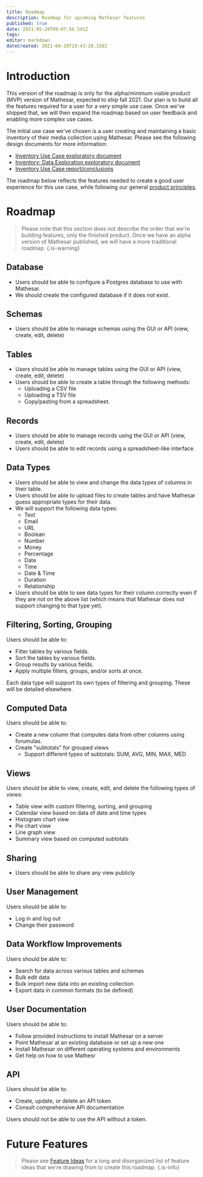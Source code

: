 ```yaml
---
title: Roadmap
description: Roadmap for upcoming Mathesar features
published: true
date: 2021-05-20T09:07:56.541Z
tags: 
editor: markdown
dateCreated: 2021-04-20T19:43:28.320Z
---
```


# Introduction

This version of the roadmap is only for the alpha/minimum viable product (MVP) version of Mathesar, expected to ship fall 2021. Our plan is to build all the features required for a user for a very simple use case. Once we've shipped that, we will then expand the roadmap based on user feedback and enabling more complex use cases.

The initial use case we've chosen is a user creating and maintaining a basic inventory of their media collection using Mathesar. Please see the following design documents for more information:
- [Inventory Use Case exploratory document](/design/exploration/use-cases/inventory-use-case)
- [Inventory: Data Exploration exploratory document](/design/exploration/inventory-data-exploration)
- [Inventory Use Case report/conclusions](/design/reports/inventory-use-case)

The roadmap below reflects the features needed to create a good user experience for this use case, while following our general [product principles](/product).

# Roadmap
> Please note that this section does not describe the order that we're building features, only the finished product. Once we have an alpha version of Mathesar published, we will have a more traditional roadmap.
{.is-warning}


## Database
- Users should be able to configure a Postgres database to use with Mathesar.
- We should create the configured database if it does not exist.

## Schemas
- Users should be able to manage schemas using the GUI or API (view, create, edit, delete)

## Tables
- Users should be able to manage tables using the GUI or API (view, create, edit, delete)
- Users should be able to create a table through the following methods:
	- Uploading a CSV file
  - Uploading a TSV file
  - Copy/pasting from a spreadsheet.

## Records
- Users should be able to manage records using the GUI or API (view, create, edit, delete)
- Users should be able to edit records using a spreadsheet-like interface.

## Data Types
- Users should be able to view and change the data types of columns in their table.
- Users should be able to upload files to create tables and have Mathesar guess appropriate types for their data.
- We will support the following data types:
	- Text
	- Email
	- URL
	- Boolean
	- Number
	- Money
	- Percentage
	- Date
	- Time
	- Date & Time
	- Duration
	- Relationship
- Users should be able to see data types for their column correctly even if they are not on the above list (which means that Mathesar does not support changing to that type yet).

## Filtering, Sorting, Grouping
Users should be able to:
- Filter tables by various fields.
- Sort the tables by various fields.
- Group results by various fields.
- Apply multiple filters, groups, and/or sorts at once.

Each data type will support its own types of filtering and grouping. These will be detailed elsewhere.

## Computed Data
Users should be able to:
- Create a new column that computes data from other columns using forumulas.
- Create "subtotals" for grouped views
	- Support different types of subtotals: SUM, AVG, MIN, MAX, MED

## Views
Users should be able to view, create, edit, and delete the following types of views:
- Table view with custom filtering, sorting, and grouping
- Calendar view based on data of date and time types
- Histogram chart view
- Pie chart view
- Line graph view
- Summary view based on computed subtotals

## Sharing
- Users should be able to share any view publicly

## User Management
Users should be able to:
- Log in and log out
- Change their password

## Data Workflow Improvements
Users should be able to:
- Search for data across various tables and schemas
- Bulk edit data
- Bulk import new data into an existing collection
- Export data in common formats (to be defined)

## User Documentation
Users should be able to:
- Follow provided instructions to install Mathesar on a server
- Point Mathesar at an existing database or set up a new one
- Install Mathesar on different operating systems and environments
- Get help on how to use Mathesr

## API
Users should be able to:
- Create, update, or delete an API token
- Consult comprehensive API documentation

Users should not be able to use the API without a token.

# Future Features
> Please see [Feature Ideas](/product/feature-ideas) for a long and disorganized list of feature ideas that we're drawing from to create this roadmap.
{.is-info}
